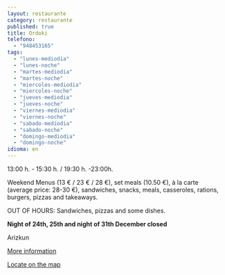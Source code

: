 ```yaml
---
layout: restaurante
category: restaurante
published: true
title: Ordoki
telefono:
  - "948453165"
tags:
  - "lunes-mediodia"
  - "lunes-noche"
  - "martes-mediodia"
  - "martes-noche"
  - "miercoles-mediodia"
  - "miercoles-noche"
  - "jueves-mediodia"
  - "jueves-noche"
  - "viernes-mediodia"
  - "viernes-noche"
  - "sabado-mediodia"
  - "sabado-noche"
  - "domingo-mediodia"
  - "domingo-noche"
idioma: en
---
```


13:00 h. - 15:30 h. / 19:30 h. -23:00h.

Weekend Menus (13 € / 23 € / 28 €), set meals (10.50 €), à la carte (average price: 28-30 €), sandwiches, snacks, meals, casseroles, rations, burgers, pizzas and takeaways.

OUT OF HOURS: Sandwiches, pizzas and some dishes.

**Night of 24th, 25th and night of 31th December closed**

Arizkun

[More information](http://www.consorciobertiz.org/consorcio/dondecomer/restaurantes/arizkun-es-0-174/asador-ordoki.html)

[Locate on the map](https://maps.google.es/maps?q=Asador+Ordoki+Erretegia+Arizkun&hl=es&ll=43.182399,-1.488304&spn=0.020372,0.038581&sll=43.135899,-1.530672&sspn=0.163098,0.308647&t=h&hq=Asador+Ordoki+Erretegia&hnear=Arizkun,+Navarra&z=15 "Asador Ordoki")
